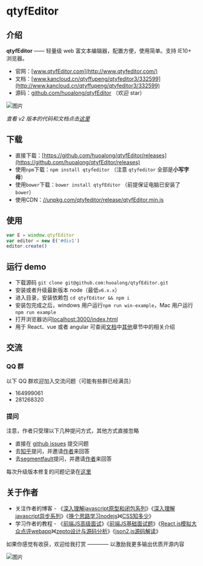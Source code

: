 
# qtyfEditor

## 介绍

**qtyfEditor** —— 轻量级 web 富文本编辑器，配置方便，使用简单。支持 IE10+ 浏览器。

- 官网：[www.qtyfEditor.com](http://www.qtyfeditor.com/)
- 文档：[www.kancloud.cn/qtyffupeng/qtyfeditor3/332599](http://www.kancloud.cn/qtyffupeng/qtyfeditor3/332599)
- 源码：[github.com/huoalong/qtyfEditor](https://github.com/huoalong/qtyfEditor) （欢迎 star）

![图片](http://images2015.cnblogs.com/blog/138012/201705/138012-20170530202905633-1840158981.png)

*查看 v2 版本的代码和文档点击[这里](https://github.com/huoalong/qtyfEditor/tree/v2)*


## 下载

- 直接下载：[https://github.com/huoalong/qtyfEditor/releases](https://github.com/huoalong/qtyfEditor/releases)
- 使用`npm`下载：`npm install qtyfeditor` （注意 `qtyfeditor` 全部是**小写字母**）
- 使用`bower`下载：`bower install qtyfEditor` （前提保证电脑已安装了`bower`）
- 使用CDN：[//unpkg.com/qtyfeditor/release/qtyfEditor.min.js](https://unpkg.com/qtyfeditor/release/qtyfEditor.min.js)


## 使用

```javascript
var E = window.qtyfEditor
var editor = new E('#div1')
editor.create()
```


## 运行 demo

- 下载源码 `git clone git@github.com:huoalong/qtyfEditor.git`
- 安装或者升级最新版本 node（最低`v6.x.x`）
- 进入目录，安装依赖包 `cd qtyfEditor && npm i`
- 安装包完成之后，windows 用户运行`npm run win-example`，Mac 用户运行`npm run example`
- 打开浏览器访问[localhost:3000/index.html](http://localhost:3000/index.html)
- 用于 React、vue 或者 angular 可查阅[文档](http://www.kancloud.cn/qtyffupeng/qtyfeditor3/332599)中[其他](https://www.kancloud.cn/qtyffupeng/qtyfeditor3/335783)章节中的相关介绍

## 交流

### QQ 群

以下 QQ 群欢迎加入交流问题（可能有些群已经满员）

- 164999061
- 281268320

### 提问

注意，作者只受理以下几种提问方式，其他方式直接忽略

- 直接在 [github issues](https://github.com/huoalong/qtyfEditor/issues) 提交问题
- 去[知乎](https://www.zhihu.com/)提问，并邀请[作者](https://www.zhihu.com/people/qtyf-fu-peng-54/activities)来回答
- 去[segmentfault](https://segmentfault.com)提问，并邀请[作者](https://segmentfault.com/u/huoalong)来回答

每次升级版本修复的问题记录在[这里](./ISSUE.md)

## 关于作者

- 关注作者的博客 - 《[深入理解javascript原型和闭包系列](http://www.cnblogs.com/huoalong/p/4001284.html)》《[深入理解javascript异步系列](https://github.com/huoalong/js-async-tutorial)》《[换个思路学习nodejs](https://github.com/huoalong/node-tutorial)》《[CSS知多少](http://www.cnblogs.com/huoalong/p/4325007.html)》 
- 学习作者的教程 - 《[前端JS高级面试](https://coding.imooc.com/class/190.html)》《[前端JS基础面试题](http://coding.imooc.com/class/115.html)》《[React.js模拟大众点评webapp](http://coding.imooc.com/class/99.html)》《[zepto设计与源码分析](http://www.imooc.com/learn/745)》《[json2.js源码解读](http://study.163.com/course/courseMain.htm?courseId=691008)》

如果你感觉有收获，欢迎给我打赏 ———— 以激励我更多输出优质开源内容

![图片](https://camo.githubusercontent.com/e1558b631931e0a1606c769a61f48770cc0ccb56/687474703a2f2f696d61676573323031352e636e626c6f67732e636f6d2f626c6f672f3133383031322f3230313730322f3133383031322d32303137303232383131323233373739382d313530373139363634332e706e67)

